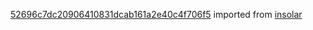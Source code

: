 [52696c7dc20906410831dcab161a2e40c4f706f5](https://github.com/insolar/insolar/commit/52696c7dc20906410831dcab161a2e40c4f706f5) imported from [insolar](https://github.com/insolar/insolar)
